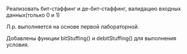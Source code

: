 Реализовать бит-стаффинг и де-бит-стаффинг, валидацию входных данных(только 0 и 1)

Л.р. выполняется на основе первой лабораторной.

Добавлены функции bitStuffing() и debitStuffing() для выполнения условия.
